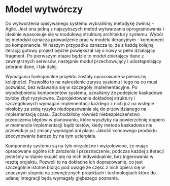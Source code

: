 # Model wytwórczy

Do wytworzenia opisywanego systemu wybraliśmy metodykę zwinną - Agile.
Jest ona jedną z najszybszych metod wytwarzania oprogramowania i idealnie
wpasowuje się w modułową strukturę architektury systemu.
Wybór tej metodyki oznacza prowadzenie prac w modelu iteracyjnym - komponent
po komponencie. W naszym przypadku oznacza to, że z każdą kolejną iteracją
gotowy projekt będzie powiększał się o nowy w pełni działający fragment.
Po pierwszym etapie będzie to moduł zbierający dane z zewnętrznych serwisów,
następnie moduł przechowujący i udostępniający zebrane dane, i tak dalej.

Wymagania funkcjonalne projektu zostały opracowane w pierwszej kolejności.
Pozwoliło to na nakreślenie zarysu systemu i tego na co musi pozwalać, bez
wdawania się w szczegóły implementacyjne. Po wyodrębnieniu komponentów systemu,
uznaliśmy że podejście kaskadowe byłoby zbyt ryzykowne. Zaprojektowanie
dokładnej struktury i szczegółowych wymagań implementacji każdego z nich już
na wstępie niosłoby za sobą ryzyko niedopasowania się do przewidzianego
na implementację czasu. Zachodziłoby również niebezpieczeństwo przeoczenia
błędów w planowaniu, które wyszłyby na powierzchnię dopiero w momencie
implementacji bądź testów, kiedy metoda kaskadowa nie przewiduje już 
zmiany wymagań ani planu. Jakość końcowego produktu zdecydowanie bardzo by na
tym ucierpiała.

Komponenty systemu są na tyle niezależne i wyizolowane, że mając opracowane
ogólne ich założenia i przeznaczenie, podczas każdej z iteracji jesteśmy
w stanie skupić się na nich indywidualnie, bez ingerowania w resztę projektu.
Pozwoli to na dokładne ich dopracowanie, co jest szczególnie istotne
biorąc pod uwagę że część z nich opiera się w znacznym stopniu na zewnętrznych
projektach i technologiach które do udanej integracji będą wymagały głębszego
poznania.




